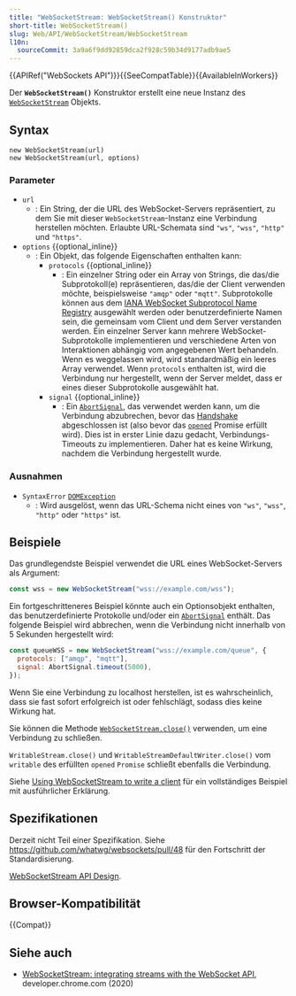 ```yaml
---
title: "WebSocketStream: WebSocketStream() Konstruktor"
short-title: WebSocketStream()
slug: Web/API/WebSocketStream/WebSocketStream
l10n:
  sourceCommit: 3a9a6f9dd92859dca2f928c59b34d9177adb9ae5
---
```


{{APIRef("WebSockets API")}}{{SeeCompatTable}}{{AvailableInWorkers}}

Der **`WebSocketStream()`** Konstruktor erstellt eine neue Instanz des [`WebSocketStream`](/de/docs/Web/API/WebSocketStream) Objekts.

## Syntax

```js-nolint
new WebSocketStream(url)
new WebSocketStream(url, options)
```

### Parameter

- `url`
  - : Ein String, der die URL des WebSocket-Servers repräsentiert, zu dem Sie mit dieser `WebSocketStream`-Instanz eine Verbindung herstellen möchten. Erlaubte URL-Schemata sind `"ws"`, `"wss"`, `"http"` und `"https"`.
- `options` {{optional_inline}}
  - : Ein Objekt, das folgende Eigenschaften enthalten kann:
    - `protocols` {{optional_inline}}
      - : Ein einzelner String oder ein Array von Strings, die das/die Subprotokoll(e) repräsentieren, das/die der Client verwenden möchte, beispielsweise `"amqp"` oder `"mqtt"`. Subprotokolle können aus dem [IANA WebSocket Subprotocol Name Registry](https://www.iana.org/assignments/websocket/websocket.xml#subprotocol-name) ausgewählt werden oder benutzerdefinierte Namen sein, die gemeinsam vom Client und dem Server verstanden werden. Ein einzelner Server kann mehrere WebSocket-Subprotokolle implementieren und verschiedene Arten von Interaktionen abhängig vom angegebenen Wert behandeln. Wenn es weggelassen wird, wird standardmäßig ein leeres Array verwendet. Wenn `protocols` enthalten ist, wird die Verbindung nur hergestellt, wenn der Server meldet, dass er eines dieser Subprotokolle ausgewählt hat.
    - `signal` {{optional_inline}}
      - : Ein [`AbortSignal`](/de/docs/Web/API/AbortSignal), das verwendet werden kann, um die Verbindung abzubrechen, bevor das [Handshake](/de/docs/Web/API/WebSockets_API/Writing_WebSocket_servers#the_websocket_handshake) abgeschlossen ist (also bevor das [`opened`](/de/docs/Web/API/WebSocketStream/opened) Promise erfüllt wird). Dies ist in erster Linie dazu gedacht, Verbindungs-Timeouts zu implementieren. Daher hat es keine Wirkung, nachdem die Verbindung hergestellt wurde.

### Ausnahmen

- `SyntaxError` [`DOMException`](/de/docs/Web/API/DOMException)
  - : Wird ausgelöst, wenn das URL-Schema nicht eines von `"ws"`, `"wss"`, `"http"` oder `"https"` ist.

## Beispiele

Das grundlegendste Beispiel verwendet die URL eines WebSocket-Servers als Argument:

```js
const wss = new WebSocketStream("wss://example.com/wss");
```

Ein fortgeschritteneres Beispiel könnte auch ein Optionsobjekt enthalten, das benutzerdefinierte Protokolle und/oder ein [`AbortSignal`](/de/docs/Web/API/AbortSignal) enthält. Das folgende Beispiel wird abbrechen, wenn die Verbindung nicht innerhalb von 5 Sekunden hergestellt wird:

```js
const queueWSS = new WebSocketStream("wss://example.com/queue", {
  protocols: ["amqp", "mqtt"],
  signal: AbortSignal.timeout(5000),
});
```

Wenn Sie eine Verbindung zu localhost herstellen, ist es wahrscheinlich, dass sie fast sofort erfolgreich ist oder fehlschlägt, sodass dies keine Wirkung hat.

Sie können die Methode [`WebSocketStream.close()`](/de/docs/Web/API/WebSocketStream/close) verwenden, um eine Verbindung zu schließen.

`WritableStream.close()` und `WritableStreamDefaultWriter.close()` vom `writable` des erfüllten `opened` `Promise` schließt ebenfalls die Verbindung.

Siehe [Using WebSocketStream to write a client](/de/docs/Web/API/WebSockets_API/Using_WebSocketStream) für ein vollständiges Beispiel mit ausführlicher Erklärung.

## Spezifikationen

Derzeit nicht Teil einer Spezifikation. Siehe https://github.com/whatwg/websockets/pull/48 für den Fortschritt der Standardisierung.

[WebSocketStream API Design](https://docs.google.com/document/d/1La1ehXw76HP6n1uUeks-WJGFgAnpX2tCjKts7QFJ57Y/edit?pli=1&tab=t.0).

## Browser-Kompatibilität

{{Compat}}

## Siehe auch

- [WebSocketStream: integrating streams with the WebSocket API](https://developer.chrome.com/docs/capabilities/web-apis/websocketstream), developer.chrome.com (2020)
